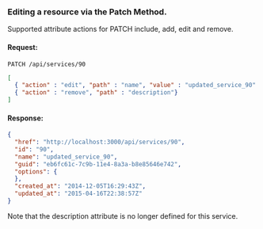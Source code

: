 ---
---

### Editing a resource via the Patch Method.

Supported attribute actions for PATCH include, add, edit and remove.

#### Request:

    PATCH /api/services/90

``` json
[
  { "action" : "edit", "path" : "name", "value" : "updated_service_90" },
  { "action" : "remove", "path" : "description"}
]
```

#### Response:

``` json
{
  "href": "http://localhost:3000/api/services/90",
  "id": "90",
  "name": "updated_service_90",
  "guid": "eb6fc61c-7c9b-11e4-8a3a-b8e85646e742",
  "options": {
  },
  "created_at": "2014-12-05T16:29:43Z",
  "updated_at": "2015-04-16T22:38:57Z"
}
```

<div class="note">

Note that the description attribute is no longer defined for this
service.

</div>

